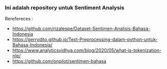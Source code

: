 ### Ini adalah repository untuk Sentiment Analysis



Rerefereces :
* https://github.com/rizalespe/Dataset-Sentimen-Analisis-Bahasa-Indonesia
* https://gerrydito.github.io/Text-Preprocessing-dalam-python-untuk-Bahasa-Indonesia/
* https://www.analyticsvidhya.com/blog/2020/05/what-is-tokenization-nlp/
* https://github.com/onpilot/sentimen-bahasa